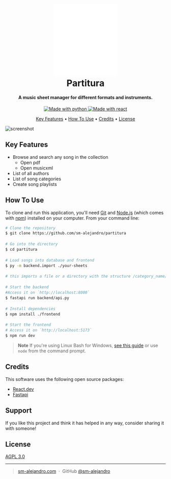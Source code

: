 <h1 align="center">
  <br>
  <a href="http://partitura.elpianomaster.com"><img src="https://raw.githubusercontent.com/sm-alejandro/partitura/main/frontend/public/logo_dark.svg" alt="Partitura" width="200"></a>
  <br>
  Partitura
  <br>
</h1>

<h4 align="center">A music sheet manager for different formats and instruments.</h4>
<p align="center">
  <a href="https://img.shields.io/badge/made%20with-python-green">
    <img src="https://img.shields.io/badge/made%20with-python-green"
         alt="Made with python">
  </a>
  <a href="https://img.shields.io/badge/made%20with-react-blue">
    <img src="https://img.shields.io/badge/made%20with-react-blue"
         alt="Made with react">
  </a>
</p>

<p align="center">
  <a href="#key-features">Key Features</a> •
  <a href="#how-to-use">How To Use</a> •
  <a href="#credits">Credits</a> •
  <a href="#license">License</a>
</p>

![screenshot](https://raw.githubusercontent.com/sm-alejandro/partitura/main/frontend/public/partitura.gif)

## Key Features

-   Browse and search any song in the collection
    -   Open pdf
    -   Open musicxml
-   List of all authors
-   List of song categories
-   Create song playlists

## How To Use

To clone and run this application, you'll need [Git](https://git-scm.com) and [Node.js](https://nodejs.org/en/download/) (which comes with [npm](http://npmjs.com)) installed on your computer. From your command line:

```bash
# Clone the repository
$ git clone https://github.com/sm-alejandro/partitura

# Go into the directory
$ cd partitura

# Load songs into database and frontend
$ py -m backend.import ./your-sheets

# this imports a file or a directory with the structure /category_name/sheet.mscz

# Start the backend
#Access it on `http://localhost:8000`
$ fastapi run backend/api.py

# Install dependencies
$ npm install ./frontend

# Start the frontend
# Access it on `http://localhost:5173`
$ npm run dev
```

> **Note**
> If you're using Linux Bash for Windows, [see this guide](https://www.howtogeek.com/261575/how-to-run-graphical-linux-desktop-applications-from-windows-10s-bash-shell/) or use `node` from the command prompt.

## Credits

This software uses the following open source packages:

-   [React.dev](https://react.dev/)
-   [Fastapi](https://fastapi.tiangolo.com/)

## Support

If you like this project and think it has helped in any way, consider sharing it with someone!

## License

[AGPL 3.0](https://www.gnu.org/licenses/agpl-3.0.en.html)

---

> [sm-alejandro.com](https://www.sm-alejandro.com) &nbsp;&middot;&nbsp;
> GitHub [@sm-alejandro](https://github.com/sm-alejandro)
